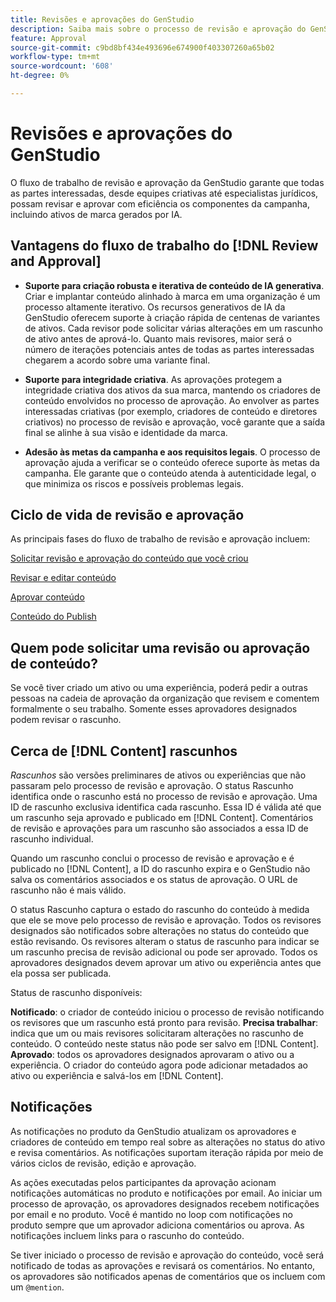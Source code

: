 ```yaml
---
title: Revisões e aprovações do GenStudio
description: Saiba mais sobre o processo de revisão e aprovação do GenStudio.
feature: Approval
source-git-commit: c9bd8bf434e493696e674900f403307260a65b02
workflow-type: tm+mt
source-wordcount: '608'
ht-degree: 0%

---
```



# Revisões e aprovações do GenStudio

O fluxo de trabalho de revisão e aprovação da GenStudio garante que todas as partes interessadas, desde equipes criativas até especialistas jurídicos, possam revisar e aprovar com eficiência os componentes da campanha, incluindo ativos de marca gerados por IA.

## Vantagens do fluxo de trabalho do [!DNL Review and Approval]

* **Suporte para criação robusta e iterativa de conteúdo de IA generativa**. Criar e implantar conteúdo alinhado à marca em uma organização é um processo altamente iterativo. Os recursos generativos de IA da GenStudio oferecem suporte à criação rápida de centenas de variantes de ativos. Cada revisor pode solicitar várias alterações em um rascunho de ativo antes de aprová-lo. Quanto mais revisores, maior será o número de iterações potenciais antes de todas as partes interessadas chegarem a acordo sobre uma variante final.

* **Suporte para integridade criativa**. As aprovações protegem a integridade criativa dos ativos da sua marca, mantendo os criadores de conteúdo envolvidos no processo de aprovação. Ao envolver as partes interessadas criativas (por exemplo, criadores de conteúdo e diretores criativos) no processo de revisão e aprovação, você garante que a saída final se alinhe à sua visão e identidade da marca.

* **Adesão às metas da campanha e aos requisitos legais**. O processo de aprovação ajuda a verificar se o conteúdo oferece suporte às metas da campanha. Ele garante que o conteúdo atenda à autenticidade legal, o que minimiza os riscos e possíveis problemas legais.

## Ciclo de vida de revisão e aprovação

As principais fases do fluxo de trabalho de revisão e aprovação incluem:

[Solicitar revisão e aprovação do conteúdo que você criou](./request-review.md)

[Revisar e editar conteúdo](./review-and-edit.md)

[Aprovar conteúdo](./approve-content.md)

[Conteúdo do Publish](./publish-content.md)

## Quem pode solicitar uma revisão ou aprovação de conteúdo?

Se você tiver criado um ativo ou uma experiência, poderá pedir a outras pessoas na cadeia de aprovação da organização que revisem e comentem formalmente o seu trabalho. Somente esses aprovadores designados podem revisar o rascunho.

## Cerca de [!DNL Content] rascunhos

_Rascunhos_ são versões preliminares de ativos ou experiências que não passaram pelo processo de revisão e aprovação. O status Rascunho identifica onde o rascunho está no processo de revisão e aprovação. Uma ID de rascunho exclusiva identifica cada rascunho. Essa ID é válida até que um rascunho seja aprovado e publicado em [!DNL Content]. Comentários de revisão e aprovações para um rascunho são associados a essa ID de rascunho individual.

Quando um rascunho conclui o processo de revisão e aprovação e é publicado no [!DNL Content], a ID do rascunho expira e o GenStudio não salva os comentários associados e os status de aprovação. O URL de rascunho não é mais válido.

O status Rascunho captura o estado do rascunho do conteúdo à medida que ele se move pelo processo de revisão e aprovação. Todos os revisores designados são notificados sobre alterações no status do conteúdo que estão revisando. Os revisores alteram o status de rascunho para indicar se um rascunho precisa de revisão adicional ou pode ser aprovado. Todos os aprovadores designados devem aprovar um ativo ou experiência antes que ela possa ser publicada.

Status de rascunho disponíveis:

**Notificado**: o criador de conteúdo iniciou o processo de revisão notificando os revisores que um rascunho está pronto para revisão.
**Precisa trabalhar**: indica que um ou mais revisores solicitaram alterações no rascunho de conteúdo. O conteúdo neste status não pode ser salvo em [!DNL Content].
**Aprovado**: todos os aprovadores designados aprovaram o ativo ou a experiência. O criador do conteúdo agora pode adicionar metadados ao ativo ou experiência e salvá-los em [!DNL Content].

## Notificações

As notificações no produto da GenStudio atualizam os aprovadores e criadores de conteúdo em tempo real sobre as alterações no status do ativo e revisa comentários. As notificações suportam iteração rápida por meio de vários ciclos de revisão, edição e aprovação.

As ações executadas pelos participantes da aprovação acionam notificações automáticas no produto e notificações por email. Ao iniciar um processo de aprovação, os aprovadores designados recebem notificações por email e no produto. Você é mantido no loop com notificações no produto sempre que um aprovador adiciona comentários ou aprova. As notificações incluem links para o rascunho do conteúdo.

Se tiver iniciado o processo de revisão e aprovação do conteúdo, você será notificado de todas as aprovações e revisará os comentários. No entanto, os aprovadores são notificados apenas de comentários que os incluem com um `@mention`.
